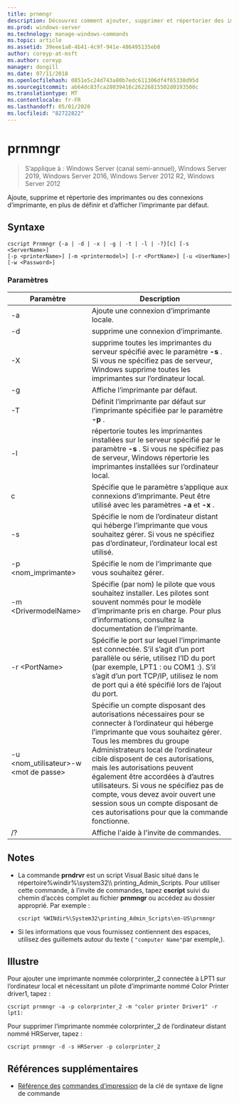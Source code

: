 ```yaml
---
title: prnmngr
description: Découvrez comment ajouter, supprimer et répertorier des imprimantes et des connexions.
ms.prod: windows-server
ms.technology: manage-windows-commands
ms.topic: article
ms.assetid: 39eee1a8-4b41-4c9f-941e-486495135eb8
author: coreyp-at-msft
ms.author: coreyp
manager: dongill
ms.date: 07/11/2018
ms.openlocfilehash: 0851e5c24d743a80b7edc611306df4f65338d95d
ms.sourcegitcommit: ab64dc83fca28039416c26226815502d0193500c
ms.translationtype: MT
ms.contentlocale: fr-FR
ms.lasthandoff: 05/01/2020
ms.locfileid: "82722822"
---
```

# <a name="prnmngr"></a>prnmngr

> S’applique à : Windows Server (canal semi-annuel), Windows Server 2019, Windows Server 2016, Windows Server 2012 R2, Windows Server 2012

Ajoute, supprime et répertorie des imprimantes ou des connexions d’imprimante, en plus de définir et d’afficher l’imprimante par défaut.

## <a name="syntax"></a>Syntaxe
```
cscript Prnmngr {-a | -d | -x | -g | -t | -l | -?}[c] [-s <ServerName>] 
[-p <printerName>] [-m <printermodel>] [-r <PortName>] [-u <UserName>] 
[-w <Password>]
```

### <a name="parameters"></a>Paramètres

|           Paramètre           |                                                                                                                                                                                        Description                                                                                                                                                                                        |
|-------------------------------|-------------------------------------------------------------------------------------------------------------------------------------------------------------------------------------------------------------------------------------------------------------------------------------------------------------------------------------------------------------------------------------------|
|              -a               |                                                                                                                                                                             Ajoute une connexion d’imprimante locale.                                                                                                                                                                              |
|              -d               |                                                                                                                                                                               supprime une connexion d’imprimante.                                                                                                                                                                               |
|              -X               |                                                                                                               supprime toutes les imprimantes du serveur spécifié avec le paramètre **-s** . Si vous ne spécifiez pas de serveur, Windows supprime toutes les imprimantes sur l’ordinateur local.                                                                                                               |
|              -g               |                                                                                                                                                                               Affiche l’imprimante par défaut.                                                                                                                                                                               |
|              -T               |                                                                                                                                                        Définit l’imprimante par défaut sur l’imprimante spécifiée par le paramètre **-p** .                                                                                                                                                         |
|              -l               |                                                                                                         répertorie toutes les imprimantes installées sur le serveur spécifié par le paramètre **-s** . Si vous ne spécifiez pas de serveur, Windows répertorie les imprimantes installées sur l’ordinateur local.                                                                                                         |
|               c               |                                                                                                                                      Spécifie que le paramètre s’applique aux connexions d’imprimante. Peut être utilisé avec les paramètres **-a** et **-x** .                                                                                                                                      |
|        -s<ServerName>        |                                                                                                                  Spécifie le nom de l’ordinateur distant qui héberge l’imprimante que vous souhaitez gérer. Si vous ne spécifiez pas d’ordinateur, l’ordinateur local est utilisé.                                                                                                                  |
|       -p \<nom_imprimante>       |                                                                                                                                                                Spécifie le nom de l’imprimante que vous souhaitez gérer.                                                                                                                                                                 |
|     -m \<DrivermodelName>     |                                                                                                          Spécifie (par nom) le pilote que vous souhaitez installer. Les pilotes sont souvent nommés pour le modèle d’imprimante pris en charge. Pour plus d’informations, consultez la documentation de l’imprimante.                                                                                                           |
|        -r \<PortName>         |                                                                         Spécifie le port sur lequel l’imprimante est connectée. S’il s’agit d’un port parallèle ou série, utilisez l’ID du port (par exemple, LPT1 : ou COM1 :). S’il s’agit d’un port TCP/IP, utilisez le nom de port qui a été spécifié lors de l’ajout du port.                                                                          |
| -u \<nom_utilisateur>-w \<mot de passe> | Spécifie un compte disposant des autorisations nécessaires pour se connecter à l’ordinateur qui héberge l’imprimante que vous souhaitez gérer. Tous les membres du groupe Administrateurs local de l’ordinateur cible disposent de ces autorisations, mais les autorisations peuvent également être accordées à d’autres utilisateurs. Si vous ne spécifiez pas de compte, vous devez avoir ouvert une session sous un compte disposant de ces autorisations pour que la commande fonctionne. |
|              /?               |                                                                                                                                                                           Affiche l'aide à l'invite de commandes.                                                                                                                                                                            |

## <a name="remarks"></a>Notes 
-   La commande **prndrvr** est un script Visual Basic situé dans le répertoire%windir%\system32\\\ <language> printing_Admin_Scripts. Pour utiliser cette commande, à l’invite de commandes, tapez **cscript** suivi du chemin d’accès complet au fichier **prnmngr** ou accédez au dossier approprié. Par exemple :
    ```
    cscript %WINdir%\System32\printing_Admin_Scripts\en-US\prnmngr
    ```
-   Si les informations que vous fournissez contiennent des espaces, utilisez des guillemets autour du texte ( `"computer Name"`par exemple,).

## <a name="examples"></a><a name="BKMK_examples"></a>Illustre
Pour ajouter une imprimante nommée colorprinter_2 connectée à LPT1 sur l’ordinateur local et nécessitant un pilote d’imprimante nommé Color Printer driver1, tapez :
```
cscript prnmngr -a -p colorprinter_2 -m "color printer Driver1" -r lpt1:
```
Pour supprimer l’imprimante nommée colorprinter_2 de l’ordinateur distant nommé HRServer, tapez :
```
cscript prnmngr -d -s HRServer -p colorprinter_2 
```

## <a name="additional-references"></a>Références supplémentaires
- [Référence des](command-line-syntax-key.md)
[commandes d’impression](print-command-reference.md) de la clé de syntaxe de ligne de commande
